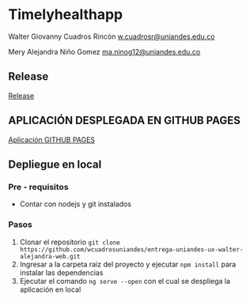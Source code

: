 # Timelyhealthapp
Walter Giovanny Cuadros Rincón
w.cuadrosr@uniandes.edu.co

Mery Alejandra Niño Gomez
ma.ninog12@uniandes.edu.co

## Release
[Release](https://github.com/wcuadrosuniandes/entrega-uniandes-ux-walter-alejandra-web/releases/tag/1.0.0)
## APLICACIÓN DESPLEGADA EN GITHUB PAGES
[Aplicación GITHUB PAGES](https://wcuadrosuniandes.github.io/entrega-uniandes-ux-walter-alejandra-web/)

## Depliegue en local
### Pre - requisitos 
- Contar con nodejs y git instalados
### Pasos
1. Clonar el repositorio `git clone https://github.com/wcuadrosuniandes/entrega-uniandes-ux-walter-alejandra-web.git`
2. Ingresar a la carpeta raiz del proyecto y ejecutar `npm install` para instalar las dependencias
3. Ejecutar el comando `ng serve --open` con el cual se despliega la aplicación en local

